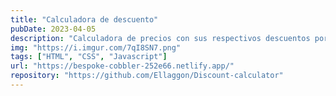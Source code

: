 ```yaml
---
title: "Calculadora de descuento"
pubDate: 2023-04-05
description: "Calculadora de precios con sus respectivos descuentos porcentuales"
img: "https://i.imgur.com/7qI8SN7.png"
tags: ["HTML", "CSS", "Javascript"]
url: "https://bespoke-cobbler-252e66.netlify.app/"
repository: "https://github.com/Ellaggon/Discount-calculator"
---
```



